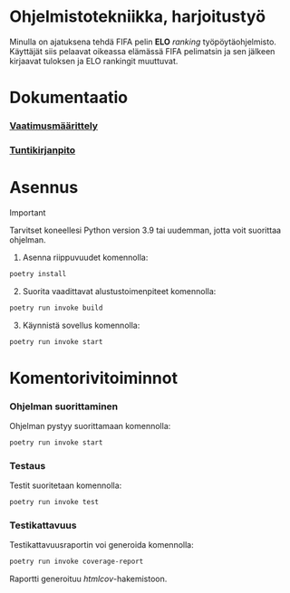 

# Ohjelmistotekniikka, harjoitustyö
Minulla on ajatuksena tehdä FIFA pelin **ELO** *ranking* työpöytäohjelmisto.
Käyttäjät siis pelaavat oikeassa elämässä FIFA pelimatsin ja sen jälkeen kirjaavat tuloksen ja ELO rankingit muuttuvat.


# Dokumentaatio
### [Vaatimusmäärittely](https://github.com/lamtonylam/ohjelmistotekniikka/blob/main/dokumentaatio/vaatimusmaarittely.md)  
### [Tuntikirjanpito](https://github.com/lamtonylam/ohjelmistotekniikka/blob/main/dokumentaatio/tuntikirjanpito.md)

# Asennus
> [!IMPORTANT]  
> Tarvitset koneellesi Python version 3.9 tai uudemman, jotta voit suorittaa ohjelman.

1. Asenna riippuvuudet komennolla:

```bash
poetry install
```

2. Suorita vaadittavat alustustoimenpiteet komennolla:

```bash
poetry run invoke build
```

3. Käynnistä sovellus komennolla:

```bash
poetry run invoke start
```


# Komentorivitoiminnot

### Ohjelman suorittaminen

Ohjelman pystyy suorittamaan komennolla:

```bash
poetry run invoke start
```

### Testaus

Testit suoritetaan komennolla:

```bash
poetry run invoke test
```

### Testikattavuus

Testikattavuusraportin voi generoida komennolla:

```bash
poetry run invoke coverage-report
```

Raportti generoituu _htmlcov_-hakemistoon.
